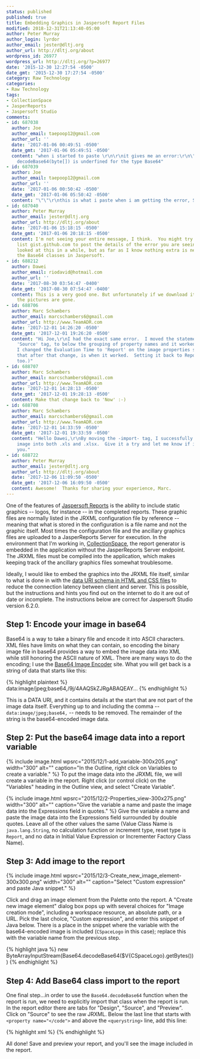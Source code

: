 ```yaml
---
status: published
published: true
title: Embedding Graphics in Jaspersoft Report Files
modified: 2018-12-31T21:13:40-05:00
author: Peter Murray
author_login: lyrdor
author_email: jester@dltj.org
author_url: http://dltj.org/about
wordpress_id: 26977
wordpress_url: http://dltj.org/?p=26977
date: '2015-12-30 12:27:54 -0500'
date_gmt: '2015-12-30 17:27:54 -0500'
category: Raw Technology
categories:
- Raw Technology
tags:
- CollectionSpace
- JasperReports
- Jaspersoft Studio
comments:
- id: 687038
  author: Joe
  author_email: taepoop12@gmail.com
  author_url: ''
  date: '2017-01-06 00:49:51 -0500'
  date_gmt: '2017-01-06 05:49:51 -0500'
  content: "when i started to paste \r\n\r\nit gives me an error:\r\n\"The method
    decodeBase64(byte[]) is underfined for the type Base64"
- id: 687039
  author: Joe
  author_email: taepoop12@gmail.com
  author_url: ''
  date: '2017-01-06 00:50:42 -0500'
  date_gmt: '2017-01-06 05:50:42 -0500'
  content: "\"\"\r\nthis is what i paste when i am getting the error, STEP 4"
- id: 687040
  author: Peter Murray
  author_email: jester@dltj.org
  author_url: http://dltj.org/about
  date: '2017-01-06 15:18:15 -0500'
  date_gmt: '2017-01-06 20:18:15 -0500'
  content: I'm not seeing your entire message, I think.  You might try using a service
    list gist.github.com to post the details of the error you are seeing.  I haven't
    looked at this in a while, but as far as I know nothing extra is needed to include
    the Base64 classes in Jaspersoft.
- id: 688212
  author: Dawei
  author_email: riodavid@hotmail.com
  author_url: ''
  date: '2017-08-30 03:54:47 -0400'
  date_gmt: '2017-08-30 07:54:47 -0400'
  content: This is a very good one. But unfortunately if we download it into excel,
    the pictures are gone.
- id: 688706
  author: Marc Schambers
  author_email: marcschambers6@gmail.com
  author_url: http://www.TeamADR.com
  date: '2017-12-01 14:26:20 -0500'
  date_gmt: '2017-12-01 19:26:20 -0500'
  content: "Hi Joe,\r\nI had the exact same error.  I moved the statement, in the
    'Source' tag, to below the grouping of property names and it worked:\r\n \t\r\n\t\r\n\t\r\n\t\r\n\t\r\n\r\nAlso,
    I changed the Evaluation Time to 'Report' on the image properties screen.  (Weird
    that after that change, is when it worked.  Setting it back to Report, works now
    too.)"
- id: 688707
  author: Marc Schambers
  author_email: marcschambers6@gmail.com
  author_url: http://www.TeamADR.com
  date: '2017-12-01 14:28:13 -0500'
  date_gmt: '2017-12-01 19:28:13 -0500'
  content: Make that change back to 'Now' :-)
- id: 688708
  author: Marc Schambers
  author_email: marcschambers6@gmail.com
  author_url: http://www.TeamADR.com
  date: '2017-12-01 14:33:59 -0500'
  date_gmt: '2017-12-01 19:33:59 -0500'
  content: "Hello Dawei,\r\nBy moving the -import- tag, I successfully imported the
    image into both .xls and .xlsx.  Give it a try and let me know if it works for
    you."
- id: 688722
  author: Peter Murray
  author_email: jester@dltj.org
  author_url: http://dltj.org/about
  date: '2017-12-06 11:09:50 -0500'
  date_gmt: '2017-12-06 16:09:50 -0500'
  content: Awesome!  Thanks for sharing your experience, Marc.
---
```

One of the features of [Jaspersoft Reports](http://www.jaspersoft.com/reporting-software "Reporting Software - TIBCO Jaspersoft") is the ability to include static graphics -- logos, for instance -- in the completed reports. These graphic files are normally listed in the JRXML configuration file by reference -- meaning that what is stored in the configuration is a file name and not the graphic itself. Most times the configuration file and the ancillary graphics files are uploaded to a JasperReports Server for execution. In the environment that I'm working in, [CollectionSpace](http://collectionspace.org/ "http://collectionspace.org/"), the report generator is embedded in the application without the JasperReports Server endpoint. The JRXML files must be compiled into the application, which makes keeping track of the ancillary graphics files somewhat troublesome.

Ideally, I would like to embed the graphics into the JRXML file itself, similar to what is done in with the [data URI schema in HTML and CSS files](https://en.wikipedia.org/wiki/Data_URI_scheme "Data URI Schema - Wikipedia") to reduce the connection latency between client and server. This is possible, but the instructions and hints you find out on the internet to do it are out of date or incomplete. The instructions below are correct for Jaspersoft Studio version 6.2.0.

## Step 1: Encode your image in base64

Base64 is a way to take a binary file and encode it into ASCII characters. XML files have limits on what they can contain, so encoding the binary image file in base64 provides a way to embed the image data into XML while still honoring the ASCII nature of XML. There are many ways to do the encoding; I use the [Base64 Image Encoder](https://www.base64-image.de/) site. What you will get back is a string of data that starts like this:

{% highlight plaintext %}
data:image/jpeg;base64,/9j/4AAQSkZJRgABAQEAY...
{% endhighlight %}

This is a DATA URI, and it contains details at the start that are not part of the image data itself. Everything up to and including the comma -- `data:image/jpeg;base64,` -- needs to be removed. The remainder of the string is the base64-encoded image data.

## Step 2: Put the base64 image data into a report variable
{% include image.html
    wpsrc="2015/12/1-add_variable-300x205.png"
    width="300"
    alt=""
    caption="In the Outline, right click on Variables to create a variable."
%}
To put the image data into the JRXML file, we will create a variable in the report. Right click (or control click) on the "Variables" heading in the Outline view, and select "Create Variable".  

{% include image.html
    wpsrc="2015/12/2-Properties_view-300x275.png"
    width="300"
    alt=""
    caption="Give the variable a name and paste the image data into the Expressions field in quotes."
%}
Give the variable a name and paste the image data into the Expressions field surrounded by double quotes. Leave all of the other values the same (Value Class Name is `java.lang.String`, no calculation function or increment type, reset type is `Report`, and no data in Initial Value Expression or Incrementer Factory Class Name).

## Step 3: Add image to the report
{% include image.html
    wpsrc="2015/12/3-Create_new_image_element-300x300.png"
    width="300"
    alt=""
    caption="Select \"Custom expression\" and paste Java snippet."
%}

Click and drag an image element from the Palette onto the report. A "Create new image element" dialog box pops up with several choices for "Image creation mode", including a workspace resource, an absolute path, or a URL. Pick the last choice, "Custom expression", and enter this snippet of Java below. There is a place in the snippet where the variable with the base64-encoded image is included (`CSpaceLogo` in this case); replace this with the variable name from the previous step.

{% highlight java %}
new ByteArrayInputStream(Base64.decodeBase64($V{CSpaceLogo}.getBytes()))
{% endhighlight %}

## Step 4: Add Base64 class import to the report

One final step...in order to use the `Base64.decodeBase64` function when the report is run, we need to explicitly import that class when the report is run. In the report editor there are tabs for "Design", "Source", and "Preview". Click on "Source" to see the raw JRXML. Below the last line that starts with `<property name="</code">` and above the `<querystring>` line, add this line:

{% highlight xml %}
<import value="org.apache.commons.codec.binary.Base64"></import>
{% endhighlight %}

All done! Save and preview your report, and you'll see the image included in the report.
